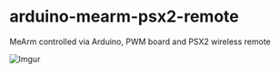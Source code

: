 # arduino-mearm-psx2-remote
MeArm controlled via Arduino, PWM board and PSX2 wireless remote

![Imgur](https://i.imgur.com/TlcY6Lq.jpg)
